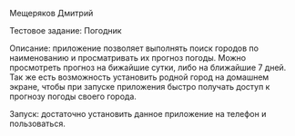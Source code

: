  Мещеряков Дмитрий

Тестовое задание: Погодник

Описание: приложение позволяет выполнять поиск городов по наименованию и просматривать их прогноз погоды. Можно просмотреть прогноз на бижайшие сутки, либо на ближайшие 7 дней. Так же есть возможность установить родной город на домашнем экране, чтобы при запуске приложения быстро получать доступ к прогнозу погоды своего города.

Запуск: достаточно установить данное приложение на телефон и пользоваться.

